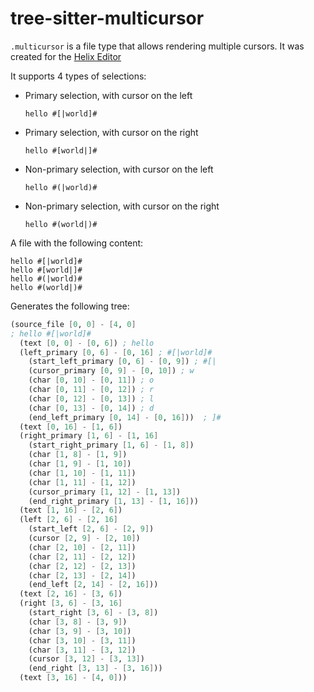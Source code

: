 # tree-sitter-multicursor

`.multicursor` is a file type that allows rendering multiple cursors. It was created for the [Helix Editor](https://github.com/helix-editor/helix)

It supports 4 types of selections:

- Primary selection, with cursor on the left

  ```multicursor
  hello #[|world]#
  ```

- Primary selection, with cursor on the right

  ```multicursor
  hello #[world|]#
  ```

- Non-primary selection, with cursor on the left

  ```multicursor
  hello #(|world)#
  ```

- Non-primary selection, with cursor on the right

  ```multicursor
  hello #(world|)#
  ```

A file with the following content:

```multicursor
hello #[|world]#
hello #[world|]#
hello #(|world)#
hello #(world|)#
```

Generates the following tree:

```scm
(source_file [0, 0] - [4, 0]
; hello #[|world]#
  (text [0, 0] - [0, 6]) ; hello
  (left_primary [0, 6] - [0, 16] ; #[|world]#
    (start_left_primary [0, 6] - [0, 9]) ; #[|
    (cursor_primary [0, 9] - [0, 10]) ; w
    (char [0, 10] - [0, 11]) ; o
    (char [0, 11] - [0, 12]) ; r
    (char [0, 12] - [0, 13]) ; l
    (char [0, 13] - [0, 14]) ; d
    (end_left_primary [0, 14] - [0, 16]))  ; ]#
  (text [0, 16] - [1, 6])
  (right_primary [1, 6] - [1, 16]
    (start_right_primary [1, 6] - [1, 8])
    (char [1, 8] - [1, 9])
    (char [1, 9] - [1, 10])
    (char [1, 10] - [1, 11])
    (char [1, 11] - [1, 12])
    (cursor_primary [1, 12] - [1, 13])
    (end_right_primary [1, 13] - [1, 16]))
  (text [1, 16] - [2, 6])
  (left [2, 6] - [2, 16]
    (start_left [2, 6] - [2, 9])
    (cursor [2, 9] - [2, 10])
    (char [2, 10] - [2, 11])
    (char [2, 11] - [2, 12])
    (char [2, 12] - [2, 13])
    (char [2, 13] - [2, 14])
    (end_left [2, 14] - [2, 16]))
  (text [2, 16] - [3, 6])
  (right [3, 6] - [3, 16]
    (start_right [3, 6] - [3, 8])
    (char [3, 8] - [3, 9])
    (char [3, 9] - [3, 10])
    (char [3, 10] - [3, 11])
    (char [3, 11] - [3, 12])
    (cursor [3, 12] - [3, 13])
    (end_right [3, 13] - [3, 16]))
  (text [3, 16] - [4, 0]))
```
